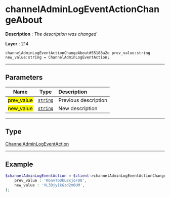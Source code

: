 # channelAdminLogEventActionChangeAbout

**Description** : *The description was changed*

**Layer** : 214

```tl
channelAdminLogEventActionChangeAbout#55188a2e prev_value:string new_value:string = ChannelAdminLogEventAction;
```

---

## Parameters

| Name | Type | Description |
| :---: | :---: | :--- |
| <mark>prev_value</mark> | [`string`](type/string) | Previous description |
| <mark>new_value</mark> | [`string`](type/string) | New description |

---

## Type

[ChannelAdminLogEventAction](type/ChannelAdminLogEventAction)

---

## Example

```php
$channelAdminLogEventAction = $client->channelAdminLogEventActionChangeAbout(
	prev_value : 'K6nvTbDkL8xjoF0O',
	new_value : 'VL3Djy1kGzd2m0UM',
);
```